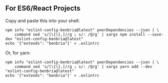 ## For ES6/React Projects

Copy and paste this into your shell:

```
npm info "eslint-config-benbria@latest" peerDependencies --json | \
    command sed 's/[\{\},]//g ; s/: /@/g' | xargs npm install --save-dev "eslint-config-benbria@latest"
echo '{"extends": "benbria"}' > .eslintrc
```

Or, for yarn:

```
npm info "eslint-config-benbria@latest" peerDependencies --json | \
    command sed 's/[\{\},]//g ; s/: /@/g' | xargs yarn add --dev "eslint-config-benbria@latest"
echo '{"extends": "benbria"}' > .eslintrc
```
